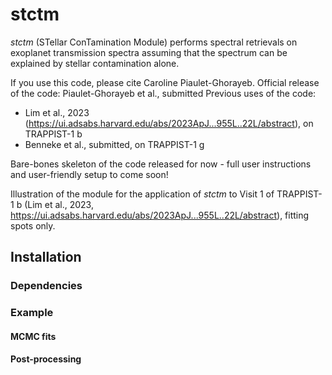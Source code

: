 # stctm
*stctm* (STellar ConTamination Module) performs spectral retrievals on exoplanet transmission spectra assuming that the spectrum can be explained by stellar contamination alone.


If you use this code, please cite Caroline Piaulet-Ghorayeb.
Official release of the code: Piaulet-Ghorayeb et al., submitted
Previous uses of the code:
* Lim et al., 2023 (https://ui.adsabs.harvard.edu/abs/2023ApJ...955L..22L/abstract), on TRAPPIST-1 b
* Benneke et al., submitted, on TRAPPIST-1 g

Bare-bones skeleton of the code released for now - full user instructions and user-friendly setup to come soon!

Illustration of the module for the application of *stctm* to Visit 1 of TRAPPIST-1 b (Lim et al., 2023, https://ui.adsabs.harvard.edu/abs/2023ApJ...955L..22L/abstract), fitting spots only.

## Installation

### Dependencies

### Example

#### MCMC fits

#### Post-processing
